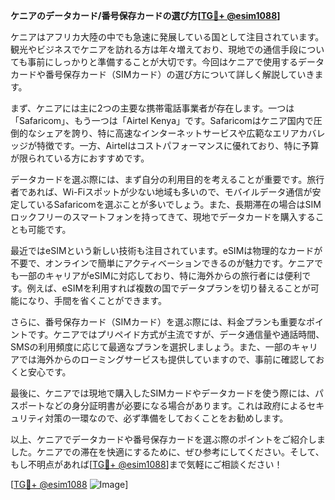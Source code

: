 **ケニアのデータカード/番号保存カードの選び方[[TG💪+ @esim1088](https://t.me/s/esim1088)]**

ケニアはアフリカ大陸の中でも急速に発展している国として注目されています。観光やビジネスでケニアを訪れる方は年々増えており、現地での通信手段についても事前にしっかりと準備することが大切です。今回はケニアで使用するデータカードや番号保存カード（SIMカード）の選び方について詳しく解説していきます。

まず、ケニアには主に2つの主要な携帯電話事業者が存在します。一つは「Safaricom」、もう一つは「Airtel Kenya」です。Safaricomはケニア国内で圧倒的なシェアを誇り、特に高速なインターネットサービスや広範なエリアカバレッジが特徴です。一方、Airtelはコストパフォーマンスに優れており、特に予算が限られている方におすすめです。

データカードを選ぶ際には、まず自分の利用目的を考えることが重要です。旅行者であれば、Wi-Fiスポットが少ない地域も多いので、モバイルデータ通信が安定しているSafaricomを選ぶことが多いでしょう。また、長期滞在の場合はSIMロックフリーのスマートフォンを持ってきて、現地でデータカードを購入することも可能です。

最近ではeSIMという新しい技術も注目されています。eSIMは物理的なカードが不要で、オンラインで簡単にアクティベーションできるのが魅力です。ケニアでも一部のキャリアがeSIMに対応しており、特に海外からの旅行者には便利です。例えば、eSIMを利用すれば複数の国でデータプランを切り替えることが可能になり、手間を省くことができます。

さらに、番号保存カード（SIMカード）を選ぶ際には、料金プランも重要なポイントです。ケニアではプリペイド方式が主流ですが、データ通信量や通話時間、SMSの利用頻度に応じて最適なプランを選択しましょう。また、一部のキャリアでは海外からのローミングサービスも提供していますので、事前に確認しておくと安心です。

最後に、ケニアでは現地で購入したSIMカードやデータカードを使う際には、パスポートなどの身分証明書が必要になる場合があります。これは政府によるセキュリティ対策の一環なので、必ず準備をしておくことをお勧めします。

以上、ケニアでデータカードや番号保存カードを選ぶ際のポイントをご紹介しました。ケニアでの滞在を快適にするために、ぜひ参考にしてください。そして、もし不明点があれば[[TG💪+ @esim1088](https://t.me/s/esim1088)]まで気軽にご相談ください！

[[TG💪+ @esim1088](https://t.me/s/esim1088) ![Image](https://i.postimg.cc/Y0z9fWf4/image.png)]